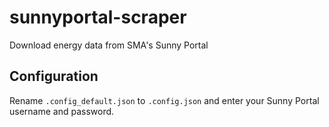 # sunnyportal-scraper
Download energy data from SMA's Sunny Portal

## Configuration
Rename `.config_default.json` to `.config.json` and enter your Sunny Portal username and password.
